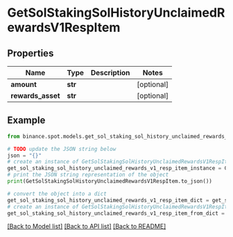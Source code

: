 # GetSolStakingSolHistoryUnclaimedRewardsV1RespItem


## Properties

Name | Type | Description | Notes
------------ | ------------- | ------------- | -------------
**amount** | **str** |  | [optional] 
**rewards_asset** | **str** |  | [optional] 

## Example

```python
from binance.spot.models.get_sol_staking_sol_history_unclaimed_rewards_v1_resp_item import GetSolStakingSolHistoryUnclaimedRewardsV1RespItem

# TODO update the JSON string below
json = "{}"
# create an instance of GetSolStakingSolHistoryUnclaimedRewardsV1RespItem from a JSON string
get_sol_staking_sol_history_unclaimed_rewards_v1_resp_item_instance = GetSolStakingSolHistoryUnclaimedRewardsV1RespItem.from_json(json)
# print the JSON string representation of the object
print(GetSolStakingSolHistoryUnclaimedRewardsV1RespItem.to_json())

# convert the object into a dict
get_sol_staking_sol_history_unclaimed_rewards_v1_resp_item_dict = get_sol_staking_sol_history_unclaimed_rewards_v1_resp_item_instance.to_dict()
# create an instance of GetSolStakingSolHistoryUnclaimedRewardsV1RespItem from a dict
get_sol_staking_sol_history_unclaimed_rewards_v1_resp_item_from_dict = GetSolStakingSolHistoryUnclaimedRewardsV1RespItem.from_dict(get_sol_staking_sol_history_unclaimed_rewards_v1_resp_item_dict)
```
[[Back to Model list]](../README.md#documentation-for-models) [[Back to API list]](../README.md#documentation-for-api-endpoints) [[Back to README]](../README.md)


